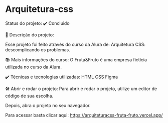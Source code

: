 # Arquitetura-css
Status do projeto: ✔️ Concluido

🔨 Descrição do projeto:

Esse projeto foi feito através do curso da Alura de: Arquitetura CSS: descomplicando os problemas.

📚 Mais informações do curso:
O Fruta&Fruto é uma empresa fictícia utilizada no curso da Alura.

✔️ Técnicas e tecnologias utilizadas:
HTML
CSS
Figma

🛠️ Abrir e rodar o projeto:
Para abrir e rodar o projeto, utilize um editor de código de sua escolha.

Depois, abra o projeto no seu navegador.

Para acessar basta clicar aqui: https://arquiteturacss-fruta-fruto.vercel.app/

